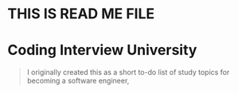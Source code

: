 # THIS IS READ ME FILE

# Coding Interview University

> I originally created this as a short to-do list of study topics for becoming a software engineer,
